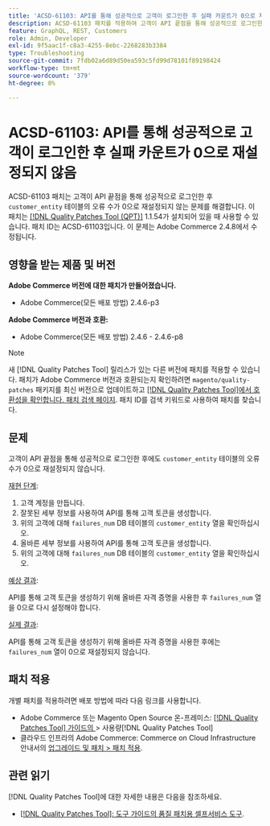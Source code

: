 ```yaml
---
title: 'ACSD-61103: API를 통해 성공적으로 고객이 로그인한 후 실패 카운트가 0으로 재설정되지 않음'
description: ACSD-61103 패치를 적용하여 고객이 API 끝점을 통해 성공적으로 로그인한 후 'customer_entity' 테이블의 실패 카운트가 0으로 재설정되지 않는 Adobe Commerce 문제를 해결합니다.
feature: GraphQL, REST, Customers
role: Admin, Developer
exl-id: 9f5aac1f-c8a3-4255-8ebc-2268283b3384
type: Troubleshooting
source-git-commit: 7fdb02a6d89d50ea593c5fd99d78101f89198424
workflow-type: tm+mt
source-wordcount: '379'
ht-degree: 0%

---
```


# ACSD-61103: API를 통해 성공적으로 고객이 로그인한 후 실패 카운트가 0으로 재설정되지 않음

ACSD-61103 패치는 고객이 API 끝점을 통해 성공적으로 로그인한 후 `customer_entity` 테이블의 오류 수가 0으로 재설정되지 않는 문제를 해결합니다. 이 패치는 [[!DNL Quality Patches Tool (QPT)]](/help/tools/quality-patches-tool/quality-patches-tool-to-self-serve-quality-patches.md) 1.1.54가 설치되어 있을 때 사용할 수 있습니다. 패치 ID는 ACSD-61103입니다. 이 문제는 Adobe Commerce 2.4.8에서 수정됩니다.

## 영향을 받는 제품 및 버전

**Adobe Commerce 버전에 대한 패치가 만들어졌습니다.**

* Adobe Commerce(모든 배포 방법) 2.4.6-p3

**Adobe Commerce 버전과 호환:**

* Adobe Commerce(모든 배포 방법) 2.4.6 - 2.4.6-p8

>[!NOTE]
>
>새 [!DNL Quality Patches Tool] 릴리스가 있는 다른 버전에 패치를 적용할 수 있습니다. 패치가 Adobe Commerce 버전과 호환되는지 확인하려면 `magento/quality-patches` 패키지를 최신 버전으로 업데이트하고 [[!DNL Quality Patches Tool]에서 호환성을 확인합니다. 패치 검색 페이지](https://experienceleague.adobe.com/tools/commerce-quality-patches/index.html). 패치 ID를 검색 키워드로 사용하여 패치를 찾습니다.

## 문제

고객이 API 끝점을 통해 성공적으로 로그인한 후에도 `customer_entity` 테이블의 오류 수가 0으로 재설정되지 않습니다.

<u>재현 단계</u>:

1. 고객 계정을 만듭니다.
1. 잘못된 세부 정보를 사용하여 API를 통해 고객 토큰을 생성합니다.
1. 위의 고객에 대해 `failures_num` DB 테이블의 `customer_entity` 열을 확인하십시오.
1. 올바른 세부 정보를 사용하여 API를 통해 고객 토큰을 생성합니다.
1. 위의 고객에 대해 `failures_num` DB 테이블의 `customer_entity` 열을 확인하십시오.

<u>예상 결과</u>:

API를 통해 고객 토큰을 생성하기 위해 올바른 자격 증명을 사용한 후 `failures_num` 열을 0으로 다시 설정해야 합니다.

<u>실제 결과</u>:

API를 통해 고객 토큰을 생성하기 위해 올바른 자격 증명을 사용한 후에는 `failures_num` 열이 0으로 재설정되지 않습니다.

## 패치 적용

개별 패치를 적용하려면 배포 방법에 따라 다음 링크를 사용합니다.

* Adobe Commerce 또는 Magento Open Source 온-프레미스: [[!DNL Quality Patches Tool]  가이드의 ](/help/tools/quality-patches-tool/usage.md)> 사용량[!DNL Quality Patches Tool]
* 클라우드 인프라의 Adobe Commerce: Commerce on Cloud Infrastructure 안내서의 [업그레이드 및 패치 > 패치 적용](https://experienceleague.adobe.com/docs/commerce-cloud-service/user-guide/develop/upgrade/apply-patches.html).

## 관련 읽기

[!DNL Quality Patches Tool]에 대한 자세한 내용은 다음을 참조하세요.

* [[!DNL Quality Patches Tool]: 도구 가이드의 품질 패치용 셀프서비스 도구](/help/tools/quality-patches-tool/quality-patches-tool-to-self-serve-quality-patches.md).
